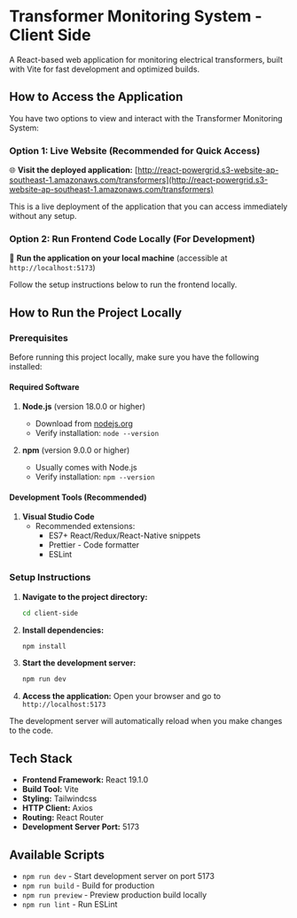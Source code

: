 # Transformer Monitoring System - Client Side

A React-based web application for monitoring electrical transformers, built with Vite for fast development and optimized builds.

## How to Access the Application

You have two options to view and interact with the Transformer Monitoring System:

### Option 1: Live Website (Recommended for Quick Access)
🌐 **Visit the deployed application:**
[http://react-powergrid.s3-website-ap-southeast-1.amazonaws.com/transformers](http://react-powergrid.s3-website-ap-southeast-1.amazonaws.com/transformers)

This is a live deployment of the application that you can access immediately without any setup.

### Option 2: Run Frontend Code Locally (For Development)
🔧 **Run the application on your local machine** (accessible at `http://localhost:5173`)

Follow the setup instructions below to run the frontend locally.

## How to Run the Project Locally

### Prerequisites

Before running this project locally, make sure you have the following installed:

#### Required Software

1. **Node.js** (version 18.0.0 or higher)
   - Download from [nodejs.org](https://nodejs.org/)
   - Verify installation: `node --version`

2. **npm** (version 9.0.0 or higher)
   - Usually comes with Node.js
   - Verify installation: `npm --version`

#### Development Tools (Recommended)

1. **Visual Studio Code**
   - Recommended extensions:
     - ES7+ React/Redux/React-Native snippets
     - Prettier - Code formatter
     - ESLint

### Setup Instructions

1. **Navigate to the project directory:**
   ```bash
   cd client-side
   ```

2. **Install dependencies:**
   ```bash
   npm install
   ```

3. **Start the development server:**
   ```bash
   npm run dev
   ```

4. **Access the application:**
   Open your browser and go to `http://localhost:5173`

The development server will automatically reload when you make changes to the code.

## Tech Stack

- **Frontend Framework:** React 19.1.0
- **Build Tool:** Vite
- **Styling:** Tailwindcss
- **HTTP Client:** Axios
- **Routing:** React Router
- **Development Server Port:** 5173

## Available Scripts

- `npm run dev` - Start development server on port 5173
- `npm run build` - Build for production
- `npm run preview` - Preview production build locally
- `npm run lint` - Run ESLint



